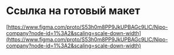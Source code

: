 # Ссылка на готовый макет 

[https://www.figma.com/proto/S53h0m8PP9JkUPBAGc9LlC/Nipo-company?node-id=1%3A2&scaling=scale-down-width](https://www.figma.com/proto/S53h0m8PP9JkUPBAGc9LlC/Nipo-company?node-id=1%3A2&scaling=scale-down-width)
